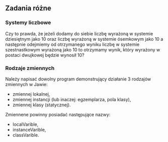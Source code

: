 ## Zadania różne

### Systemy liczbowe
Czy to prawda, że jeżeli dodamy do siebie liczbę wyrażoną w systemie dziesiętnym jako 10 oraz liczbę wyrażoną w systemie ósemkowym jako 10 a następnie odejmiemy od otrzymanego wyniku liczbę w systemie szestnastkowym wyrażoną jako 10 to otrzymamy wynik, który wyrażony w postaci dwujkowej będzie wynosił 10?

### Rodzaje zmiennych
Należy napisać dowolny program demonstrujący działanie 3 rodzajów zmiennych w Jawie:
 - zmiennej lokalnej,
 - zmiennej instancji (lub inaczej: egzemplarza, pola klasy),
 - zmiennej klasy (statycznej).
 
 Zmiennene powinny posiadać następujące nazwy:
 - localVarible,
 - instanceVarible,
 - classVarible.